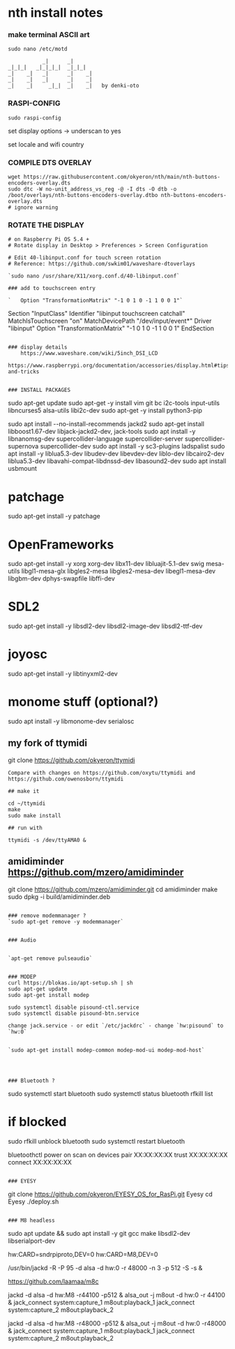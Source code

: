 # nth install notes  

### make terminal ASCII art  

`sudo nano /etc/motd`

```
           _|      _|
_|_|_|   _|_|_|_|  _|_|_|
_|    _|   _|      _|    _|
_|    _|   _|      _|    _|
_|    _|     _|_|  _|    _|   by denki-oto

```

### RASPI-CONFIG

`sudo raspi-config`  

set display options -> underscan to yes

set locale and wifi country


### COMPILE DTS OVERLAY

```
wget https://raw.githubusercontent.com/okyeron/nth/main/nth-buttons-encoders-overlay.dts
sudo dtc -W no-unit_address_vs_reg -@ -I dts -O dtb -o /boot/overlays/nth-buttons-encoders-overlay.dtbo nth-buttons-encoders-overlay.dts
# ignore warning
```

### ROTATE THE DISPLAY

```
# on Raspberry Pi OS 5.4 +
# Rotate display in Desktop > Preferences > Screen Configuration

# Edit 40-libinput.conf for touch screen rotation
# Reference: https://github.com/swkim01/waveshare-dtoverlays

`sudo nano /usr/share/X11/xorg.conf.d/40-libinput.conf`

### add to touchscreen entry

`	Option "TransformationMatrix" "-1 0 1 0 -1 1 0 0 1"`

```
Section "InputClass"
        Identifier "libinput touchscreen catchall"
        MatchIsTouchscreen "on"
        MatchDevicePath "/dev/input/event*"
        Driver "libinput"
        Option "TransformationMatrix" "-1 0 1 0 -1 1 0 0 1"
EndSection
```

### display details 
	https://www.waveshare.com/wiki/5inch_DSI_LCD  
	https://www.raspberrypi.org/documentation/accessories/display.html#tips-and-tricks  


### INSTALL PACKAGES

```
sudo apt-get update
sudo apt-get -y install vim git bc i2c-tools input-utils libncurses5 alsa-utils libi2c-dev
sudo apt-get -y install python3-pip

sudo apt install --no-install-recommends jackd2
sudo apt-get install libboost1.67-dev libjack-jackd2-dev, jack-tools
sudo apt install -y libnanomsg-dev supercollider-language supercollider-server supercollider-supernova supercollider-dev 
sudo apt install -y sc3-plugins ladspalist 
sudo apt install -y liblua5.3-dev libudev-dev libevdev-dev liblo-dev libcairo2-dev liblua5.3-dev libavahi-compat-libdnssd-dev libasound2-dev 
sudo apt install usbmount

# patchage
sudo apt-get install -y patchage

# OpenFrameworks
sudo apt-get install -y xorg xorg-dev libx11-dev libluajit-5.1-dev swig mesa-utils libgl1-mesa-glx libgles2-mesa libgles2-mesa-dev libegl1-mesa-dev libgbm-dev dphys-swapfile libffi-dev

# SDL2
sudo apt-get install -y libsdl2-dev libsdl2-image-dev libsdl2-ttf-dev

# joyosc
sudo apt-get install -y libtinyxml2-dev

# monome stuff (optional?)
sudo apt install -y libmonome-dev serialosc

## my fork of ttymidi
git clone https://github.com/okyeron/ttymidi
 
	Compare with changes on https://github.com/oxytu/ttymidi and https://github.com/owenosborn/ttymidi
	
	## make it
	
	cd ~/ttymidi
	make
	sudo make install

	## run with 

	ttymidi -s /dev/ttyAMA0 &


## amidiminder https://github.com/mzero/amidiminder

git clone https://github.com/mzero/amidiminder.git
cd amidiminder
make
sudo dpkg -i build/amidiminder.deb

```

### remove modemmanager ?
`sudo apt-get remove -y modemmanager`


### Audio


`apt-get remove pulseaudio`  


### MODEP
curl https://blokas.io/apt-setup.sh | sh
sudo apt-get update
sudo apt-get install modep

sudo systemctl disable pisound-ctl.service
sudo systemctl disable pisound-btn.service

change jack.service - or edit `/etc/jackdrc` - change `hw:pisound` to `hw:0`


`sudo apt-get install modep-common modep-mod-ui modep-mod-host`




### Bluetooth ?
```
sudo systemctl start bluetooth
sudo systemctl status bluetooth
rfkill list
# if blocked
sudo rfkill unblock bluetooth
sudo systemctl restart bluetooth

bluetoothctl
power on
scan on
devices
pair XX:XX:XX:XX
trust XX:XX:XX:XX
connect XX:XX:XX:XX
```

### EYESY

```
git clone https://github.com/okyeron/EYESY_OS_for_RasPi.git Eyesy
cd Eyesy
./deploy.sh
```

### M8 headless
```
sudo apt update && sudo apt install -y git gcc make libsdl2-dev libserialport-dev

hw:CARD=sndrpiproto,DEV=0
hw:CARD=M8,DEV=0

/usr/bin/jackd -R -P 95 -d alsa -d hw:0 -r 48000 -n 3 -p 512 -S -s &


https://github.com/laamaa/m8c

jackd -d alsa -d hw:M8 -r44100 -p512 &
alsa_out -j m8out -d hw:0 -r 44100 &
jack_connect system:capture_1 m8out:playback_1
jack_connect system:capture_2 m8out:playback_2


jackd -d alsa -d hw:M8 -r48000 -p512 &
alsa_out -j m8out -d hw:0 -r48000 &
jack_connect system:capture_1 m8out:playback_1
jack_connect system:capture_2 m8out:playback_2
```
